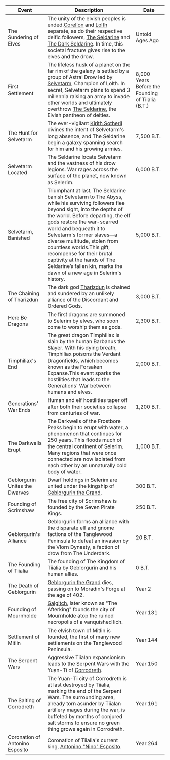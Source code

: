 | Event                           | Description                                                                                                                                                                                                                                                                                                                                                                                                                                                                                        | Date                                              |
| ------------------------------- | -------------------------------------------------------------------------------------------------------------------------------------------------------------------------------------------------------------------------------------------------------------------------------------------------------------------------------------------------------------------------------------------------------------------------------------------------------------------------------------------------- | ------------------------------------------------- |
| The Sundering of Elves          | The unity of the elvish peoples is ended.[Corellon](https://5e.tools/deities.html#corellon%20larethian_elven_mtf) and [Lolth](https://5e.tools/deities.html#lolth_drow_mtf) separate, as do their respective deific followers, [The Seldarine](https://5e.tools/tables.html#elf%20deities%20\(the%20seldarine\)_mtf) and [The Dark Seldarine](https://5e.tools/tables.html#drow%20deities%20\(the%20dark%20seldarine\)_mtf). In time, this societal fracture gives rise to the elves and the drow. | Untold Ages Ago                                   |
| First Settlement                | The lifeless husk of a planet on the far rim of the galaxy is settled by a group of Astral Drow led by [Selvetarm](https://5e.tools/deities.html#selvetarm_drow_mtf), Champion of Lolth. In secret, Selvetarm plans to spend 3 millennia raising an army to invade other worlds and ultimately overthrow [The Seldarine](https://5e.tools/tables.html#elf%20deities%20\(the%20seldarine\)_mtf), the Elvish pantheon of deities.                                                                    | 8,000 Years Before the Founding of Tiialia (B.T.) |
| The Hunt for Selvetarm          | The ever-vigilant [Kirith Sotheril](https://5e.tools/deities.html#kirith%20sotheril_elven_mtf) divines the intent of Selvetarm's long absence, and The Seldarine begin a galaxy spanning search for him and his growing armies.                                                                                                                                                                                                                                                                    | 7,500 B.T.                                        |
| Selvetarm Located               | The Seldarine locate Selvetarm and the vastness of his drow legions. War rages across the surface of the planet, now known as Selerim.                                                                                                                                                                                                                                                                                                                                                             | 6,000 B.T.                                        |
| Selvetarm, Banished             | Triumphant at last, The Seldarine banish Selvetarm to The Abyss, while his surviving followers flee beyond sight, into the depths of the world. Before departing, the elf gods restore the war-scarred world and bequeath it to Selvetarm's former slaves—a diverse multitude, stolen from countless worlds.This gift, recompense for their brutal captivity at the hands of The Seldarine’s fallen kin, marks the dawn of a new age in Selerim's history.                                         | 5,000 B.T.                                        |
| The Chaining of Tharizdun       | The dark god [Tharizdun](app://obsidian.md/Tharizdun) is chained and sundered by an unlikely alliance of the Discordant and Ordered Gods.                                                                                                                                                                                                                                                                                                                                                          | 3,000 B.T.                                        |
| Here Be Dragons                 | The first dragons are summoned to Selerim by elves, who soon come to worship them as gods.                                                                                                                                                                                                                                                                                                                                                                                                         | 2,300 B.T.                                        |
| Timphiliax's End                | The great dragon Timphiliax is slain by the human Barbanus the Slayer. With his dying breath, Timphiliax poisons the Verdant Dragonfields, which becomes known as the Forsaken Expanse.This event sparks the hostilities that leads to the Generations' War between humans and elves.                                                                                                                                                                                                              | 2,000 B.T.                                        |
| Generations' War Ends           | Human and elf hostilities taper off after both their societies collapse from centuries of war.                                                                                                                                                                                                                                                                                                                                                                                                     | 1,200 B.T.                                        |
| The Darkwells Erupt             | The Darkwells of the Frostbore Peaks begin to erupt with water, a phenomenon that continues for 250 years. This floods much of the central continent of Selerim. Many regions that were once connected are now isolated from each other by an unnaturally cold body of water.                                                                                                                                                                                                                      | 1,000 B.T.                                        |
| Geblorgurin Unites the Dwarves  | Dwarf holdings in Selerim are united under the kingship of [Geblorgurin the Grand](app://obsidian.md/Geblorgurin%20the%20Grand,%20King%20of%20the%20Dwarves).                                                                                                                                                                                                                                                                                                                                      | 300 B.T.                                          |
| Founding of Scrimshaw           | The free city of Scrimshaw is founded by the Seven Pirate Kings.                                                                                                                                                                                                                                                                                                                                                                                                                                   | 250 B.T.                                          |
| Geblorgurin's Alliance          | Geblorgurin forms an alliance with the disparate elf and gnome factions of the Tanglewood Peninsula to defeat an invasion by the Vlorn Dynasty, a faction of drow from The Underdark.                                                                                                                                                                                                                                                                                                              | 20 B.T.                                           |
| The Founding of Tiialia         | The founding of The Kingdom of Tiialia by Geblorgurin and his human allies.                                                                                                                                                                                                                                                                                                                                                                                                                        | 0 B.T.                                            |
| The Death of Geblorgurin        | [Geblorgurin the Grand](app://obsidian.md/Geblorgurin%20the%20Grand) dies, passing on to Moradin's Forge at the age of 402.                                                                                                                                                                                                                                                                                                                                                                        | Year 2                                            |
| Founding of Mournholde          | [Galgitch](app://obsidian.md/Galgitch,%20The%20Afterking), later known as "The Afterking" founds the city of [Mournholde](app://obsidian.md/Mournholde) atop the ruined necropolis of a vanquished lich.                                                                                                                                                                                                                                                                                           | Year 131                                          |
| Settlement of Mitlin            | The elvish town of Mitlin is founded, the first of many new settlements on the Tanglewood Peninsula.                                                                                                                                                                                                                                                                                                                                                                                               | Year 144                                          |
| The Serpent Wars                | Aggressive Tiialan expansionism leads to the Serpent Wars with the Yuan-Ti of [Corrodreth](app://obsidian.md/Corrodreth,%20The%20Salted%20City).                                                                                                                                                                                                                                                                                                                                                   | Year 150                                          |
| The Salting of Corrodreth       | The Yuan-Ti city of Corrodreth is at last destroyed by Tiialia, marking the end of the Serpent Wars. The surrounding area, already torn asunder by Tiialan artillery mages during the war, is buffeted by months of conjured salt storms to ensure no green thing grows again in Corrodreth.                                                                                                                                                                                                       | Year 161                                          |
| Coronation of Antonino Esposito | Coronation of Tiialia's current king, [Antonino "Nino" Esposito](app://obsidian.md/Antonino%20Esposito).                                                                                                                                                                                                                                                                                                                                                                                           | Year 264                                          |
